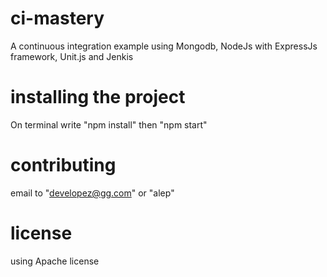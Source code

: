 # ci-mastery
A continuous integration example using Mongodb, NodeJs with ExpressJs framework, Unit.js and Jenkis

# installing the project
On terminal write "npm install"
then "npm start"

# contributing
email to "developez@gg.com" or "alep"

# license
using Apache license
